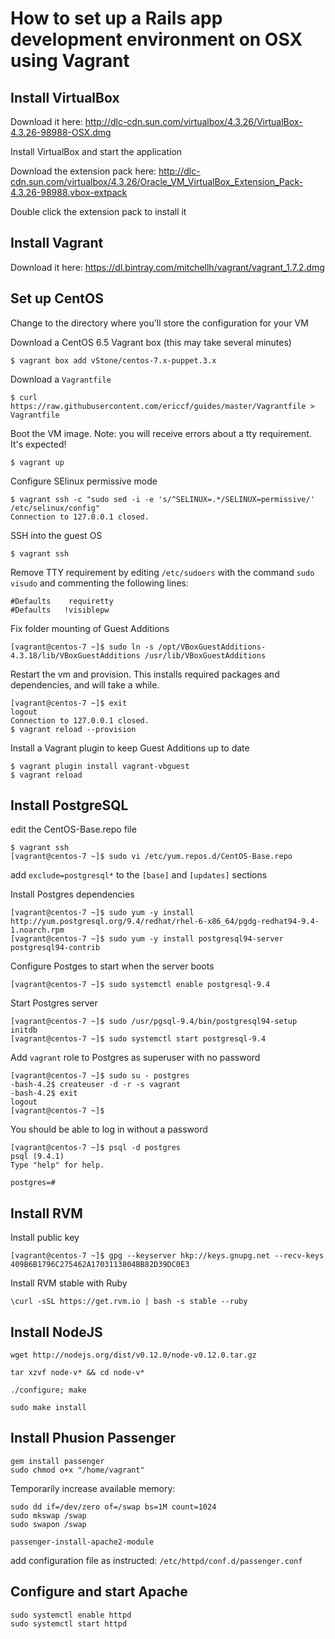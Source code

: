 # How to set up a Rails app development environment on OSX using Vagrant

## Install VirtualBox

Download it here: http://dlc-cdn.sun.com/virtualbox/4.3.26/VirtualBox-4.3.26-98988-OSX.dmg

Install VirtualBox and start the application

Download the extension pack here: http://dlc-cdn.sun.com/virtualbox/4.3.26/Oracle_VM_VirtualBox_Extension_Pack-4.3.26-98988.vbox-extpack

Double click the extension pack to install it

## Install Vagrant

Download it here: https://dl.bintray.com/mitchellh/vagrant/vagrant_1.7.2.dmg

## Set up CentOS

Change to the directory where you'll store the configuration for your VM

Download a CentOS 6.5 Vagrant box (this may take several minutes)

```
$ vagrant box add vStone/centos-7.x-puppet.3.x
```

Download a `Vagrantfile`

```
$ curl https://raw.githubusercontent.com/ericcf/guides/master/Vagrantfile > Vagrantfile
```

Boot the VM image. Note: you will receive errors about a tty requirement. It's expected!

```
$ vagrant up
```

Configure SElinux permissive mode

```
$ vagrant ssh -c "sudo sed -i -e 's/^SELINUX=.*/SELINUX=permissive/' /etc/selinux/config"
Connection to 127.0.0.1 closed.
```

SSH into the guest OS

```
$ vagrant ssh
```

Remove TTY requirement by editing `/etc/sudoers` with the command `sudo visudo` and commenting the following lines:

```
#Defaults    requiretty
#Defaults   !visiblepw
```

Fix folder mounting of Guest Additions

```
[vagrant@centos-7 ~]$ sudo ln -s /opt/VBoxGuestAdditions-4.3.18/lib/VBoxGuestAdditions /usr/lib/VBoxGuestAdditions
```

Restart the vm and provision. This installs required packages and dependencies, and will take a while.

```
[vagrant@centos-7 ~]$ exit
logout
Connection to 127.0.0.1 closed.
$ vagrant reload --provision
```

Install a Vagrant plugin to keep Guest Additions up to date

```
$ vagrant plugin install vagrant-vbguest
$ vagrant reload
```

## Install PostgreSQL

edit the CentOS-Base.repo file

```
$ vagrant ssh
[vagrant@centos-7 ~]$ sudo vi /etc/yum.repos.d/CentOS-Base.repo
```

add `exclude=postgresql*` to the `[base]` and `[updates]` sections

Install Postgres dependencies

```
[vagrant@centos-7 ~]$ sudo yum -y install http://yum.postgresql.org/9.4/redhat/rhel-6-x86_64/pgdg-redhat94-9.4-1.noarch.rpm
[vagrant@centos-7 ~]$ sudo yum -y install postgresql94-server postgresql94-contrib
```

Configure Postges to start when the server boots

```
[vagrant@centos-7 ~]$ sudo systemctl enable postgresql-9.4
```

Start Postgres server

```
[vagrant@centos-7 ~]$ sudo /usr/pgsql-9.4/bin/postgresql94-setup initdb
[vagrant@centos-7 ~]$ sudo systemctl start postgresql-9.4
```

Add `vagrant` role to Postgres as superuser with no password

```
[vagrant@centos-7 ~]$ sudo su - postgres
-bash-4.2$ createuser -d -r -s vagrant
-bash-4.2$ exit
logout
[vagrant@centos-7 ~]$
```

You should be able to log in without a password

```
[vagrant@centos-7 ~]$ psql -d postgres
psql (9.4.1)
Type "help" for help.

postgres=#
```

## Install RVM

Install public key

```
[vagrant@centos-7 ~]$ gpg --keyserver hkp://keys.gnupg.net --recv-keys 409B6B1796C275462A1703113804BB82D39DC0E3
```

Install RVM stable with Ruby

```
\curl -sSL https://get.rvm.io | bash -s stable --ruby
```

## Install NodeJS

`wget http://nodejs.org/dist/v0.12.0/node-v0.12.0.tar.gz`

`tar xzvf node-v* && cd node-v*`

`./configure; make`

`sudo make install`

## Install Phusion Passenger

```
gem install passenger
sudo chmod o+x "/home/vagrant"
```

Temporarily increase available memory:

```
sudo dd if=/dev/zero of=/swap bs=1M count=1024
sudo mkswap /swap
sudo swapon /swap
```

```
passenger-install-apache2-module
```

add configuration file as instructed: `/etc/httpd/conf.d/passenger.conf`

## Configure and start Apache

```
sudo systemctl enable httpd
sudo systemctl start httpd
````
